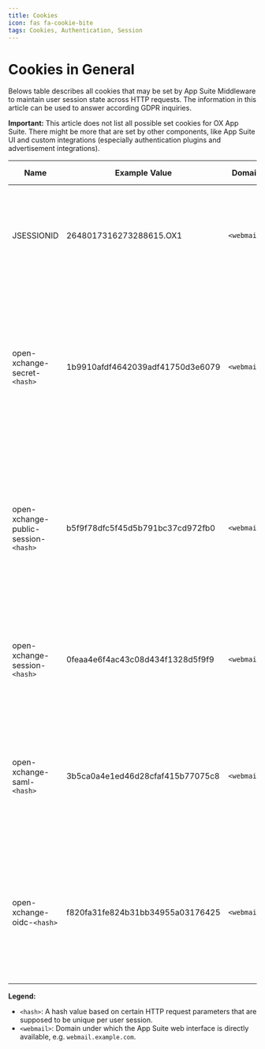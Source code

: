 ```yaml
---
title: Cookies
icon: fas fa-cookie-bite
tags: Cookies, Authentication, Session
---
```


# Cookies in General

Belows table describes all cookies that may be set by App Suite Middleware to
maintain user session state across HTTP requests. The information in this article
can be used to answer according GDPR inquiries.

**Important:** This article does not list all possible set cookies for OX App
Suite. There might be more that are set by other components, like App Suite UI
and custom integrations (especially authentication plugins and advertisement
integrations).

| Name                               | Example Value                    | Domain    | Path | Lifetime     | Secure? | HTTP only? | Description                                                                                                                                                           | Contains PII? |
|------------------------------------|----------------------------------|-----------|------|--------------|:-------:|:----------:|-----------------------------------------------------------------------------------------------------------------------------------------------------------------------|---------------|
| JSESSIONID                         | 2648017316273288615.OX1          | `<webmail>` | /    | user session |   yes   |     yes    | Identifies the target node in an application cluster and the according HTTP session therein.                                                                          |       no      |
| open-xchange-secret-`<hash>`         | 1b9910afdf4642039adf41750d3e6079 | `<webmail>` | /    | user session |   yes   |     yes    | Identifies a user session within an application cluster. Is not alone sufficient to perform requests, it always needs a session ID as part of the request parameters. |       no      |
| open-xchange-public-session-`<hash>` | b5f9f78dfc5f45d5b791bc37cd972fb0 | `<webmail>` | /    | user session |   yes   |     yes    | Identifies a user session within an application cluster. Grants access to a limited set of resources without a session ID as part of the request parameters.          |       no      |
| open-xchange-session-`<hash>`        | 0feaa4e6f4ac43c08d434f1328d5f9f9 | `<webmail>` | /    | user session |   yes   |     yes    | Contains a session ID that is used to re-establish an existing session as part of the auto-login mechanism.                                                           |       no      |
| open-xchange-saml-`<hash>`           | 3b5ca0a4e1ed46d28cfaf415b77075c8 | `<webmail>` | /    | user session |   yes   |     yes    | Contains a session lookup key that is used to re-establish an existing session as part of the auto-login mechanism for SAML SSO.                                      |       no      |
| open-xchange-oidc-`<hash>`           | f820fa31fe824b31bb34955a03176425 | `<webmail>` | /    | user session |   yes   |     yes    | Contains a session lookup key that is used to re-establish an existing session as part of the auto-login mechanism for OpenID Connect SSO.                            |       no      |

**Legend:**

 * `<hash>`: A hash value based on certain HTTP request parameters that are supposed to be unique per user session.
 * `<webmail>`: Domain under which the App Suite web interface is directly available, e.g. `webmail.example.com`.

